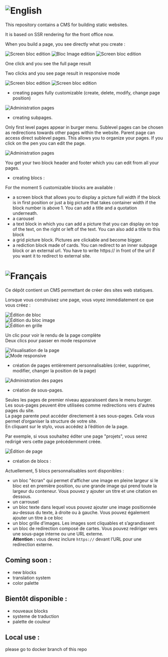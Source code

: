 # ![English](https://flagcdn.com/40x30/gb.png)

This repository contains a CMS for building static websites.

It is based on SSR rendering for the front office now.

When you build a page, you see directly what you create :

![Screen bloc edition](./readme_pictures/screen_bloc_edition.png)
![Bloc Image edition](./readme_pictures/bloc_image_edition.png)
![Screen bloc edition](./readme_pictures/grid_bloc_edition.png)

One click and you see the full page result

Two clicks and you see page result in responsive mode

![Screen bloc edition](./readme_pictures/edition_visualization.png)
![Screen bloc edition](./readme_pictures/responsive_visualization_mode.png)

- creating pages fully customizable (create, delete, modify, change page position)

![Administration pages](./readme_pictures/admin_pages.png)

- creating subpages.

Only first level pages appear in burger menu.
Sublevel pages can be chosen as redirections towards other pages within the website.
Parent page can access direct sublevel pages. This allows you to organize your pages.
If you click on the pen you can edit the page.

![Administration pages](./readme_pictures/page_edition.png)

You get your two block header and footer which you can edit from all your pages.

- creating blocs :

For the moment 5 customizable blocks are available :

- a screen block that allows you to display a picture full width if the block is in first position or just a big picture that takes container width if the block number is above 1. You can add a title and a quotation underneath.
- a carousel
- a text block in which you can add a picture that you can display on top of the text, on the right or left of the text. You can also add a title to this block
- a grid picture block. Pictures are clickable and become bigger.
- a rediction block made of cards. You can redirect to an inner subpage block or an external url. You have to write https:// in front of the url if you want it to redirect to external site.

# ![Français](https://flagcdn.com/40x30/fr.png)

Ce dépôt contient un CMS permettant de créer des sites web statiques.

Lorsque vous construisez une page, vous voyez immédiatement ce que vous créez :

![Édition de bloc](./readme_pictures/screen_bloc_edition.png)  
![Édition du bloc image](./readme_pictures/bloc_image_edition.png)  
![Édition en grille](./readme_pictures/grid_bloc_edition.png)

Un clic pour voir le rendu de la page complète  
Deux clics pour passer en mode responsive

![Visualisation de la page](./readme_pictures/edition_visualization.png)  
![Mode responsive](./readme_pictures/responsive_visualization_mode.png)

- création de pages entièrement personnalisables (créer, supprimer, modifier, changer la position de la page)

![Administration des pages](./readme_pictures/admin_pages.png)

- création de sous-pages.

Seules les pages de premier niveau apparaissent dans le menu burger.  
Les sous-pages peuvent être utilisées comme redirections vers d'autres pages du site.  
La page parente peut accéder directement à ses sous-pages. Cela vous permet d’organiser la structure de votre site.  
En cliquant sur le stylo, vous accédez à l’édition de la page.

Par exemple, si vous souhaitez éditer une page "projets", vous serez redirigé vers cette page précédemment créée.

![Édition de page](./readme_pictures/page_edition.png)

- création de blocs :

Actuellement, 5 blocs personnalisables sont disponibles :

- un bloc "écran" qui permet d'afficher une image en pleine largeur si le bloc est en première position, ou une grande image qui prend toute la largeur du conteneur. Vous pouvez y ajouter un titre et une citation en dessous.
- un carrousel
- un bloc texte dans lequel vous pouvez ajouter une image positionnée au-dessus du texte, à droite ou à gauche. Vous pouvez également ajouter un titre à ce bloc
- un bloc grille d'images. Les images sont cliquables et s’agrandissent
- un bloc de redirection composé de cartes. Vous pouvez rediriger vers une sous-page interne ou une URL externe.  
  **Attention :** vous devez inclure `https://` devant l’URL pour une redirection externe.

## Coming soon :

- new blocks
- translation system
- color palette

## Bientôt disponible :

- nouveaux blocks
- systeme de traduction
- palette de couleur

## Local use :

please go to docker branch of this repo
